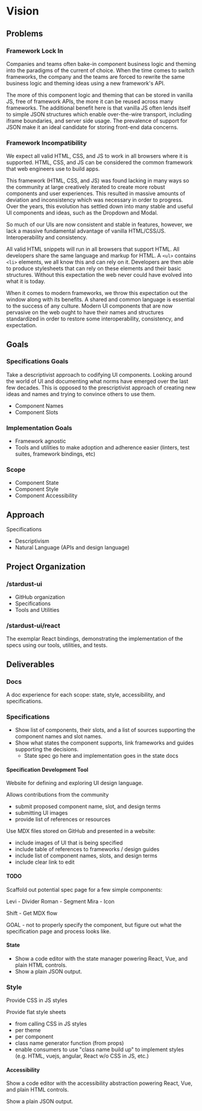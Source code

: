 # Vision

## Problems

### Framework Lock In

Companies and teams often bake-in component business logic and theming into the paradigms of the current of choice.  When the time comes to switch frameworks, the company and the teams are forced to rewrite the same business logic and theming ideas using a new framework's API.

The more of this component logic and theming that can be stored in vanilla JS, free of framework APIs, the more it can be reused across many frameworks.  The additional benefit here is that vanilla JS often lends itself to simple JSON structures which enable over-the-wire transport, including iframe boundaries, and server side usage.  The prevalence of support for JSON make it an ideal candidate for storing front-end data concerns.     

### Framework Incompatibility

We expect all valid HTML, CSS, and JS to work in all browsers where it is supported.  HTML, CSS, and JS can be considered the common framework that web engineers use to build apps.

This framework (HTML, CSS, and JS) was found lacking in many ways so the community at large creatively iterated to create more robust components and user experiences.  This resulted in massive amounts of deviation and inconsistency which was necessary in order to progress.  Over the years, this evolution has settled down into many stable and useful UI components and ideas, such as the Dropdown and Modal.

So much of our UIs are now consistent and stable in features, however, we lack a massive fundamental advantage of vanilla HTML/CSS/JS.  Interoperability and consistency.

All valid HTML snippets will run in all browsers that support HTML.  All developers share the same language and markup for HTML.  A `<ul>` contains `<li>` elements, we all know this and can rely on it.  Developers are then able to produce stylesheets that can rely on these elements and their basic structures.  Without this expectation the web never could have evolved into what it is today.  

When it comes to modern frameworks, we throw this expectation out the window along with its benefits.  A shared and common language is essential to the success of any culture.  Modern UI components that are now pervasive on the web ought to have their names and structures standardized in order to restore some interoperability, consistency, and expectation.

## Goals

### Specifications Goals
Take a descriptivist approach to codifying UI components.  Looking around the world of UI and documenting what norms have emerged over the last few decades.   This is opposed  to the prescriptivist approach of creating new ideas and names and trying to convince others to use them.  
- Component Names
- Component Slots

### Implementation Goals
- Framework agnostic
- Tools and utilities to make adoption and adherence easier (linters, test suites, framework bindings, etc)

### Scope
- Component State
- Component Style
- Component Accessibility

## Approach

Specifications
- Descriptivism
- Natural Language (APIs and design language)

## Project Organization

### /stardust-ui

- GitHub organization
- Specifications
- Tools and Utilities

### /stardust-ui/react

The exemplar React bindings, demonstrating the implementation of the specs using our tools, utilities, and tests.

## Deliverables

### Docs

A doc experience for each scope: state, style, accessibility, and specifications.

### Specifications

- Show list of components, their slots, and a list of sources supporting the component names and slot names.
- Show what states the component supports, link frameworks and guides supporting the decisions.
  - State spec go here and implementation goes in the state docs

#### Specification Development Tool

Website for defining and exploring UI design language.

Allows contributions from the community
- submit proposed component name, slot, and design terms
- submitting UI images
- provide list of references or resources

Use MDX files stored on GitHub and presented in a website:
- include images of UI that is being specified
- include table of references to frameworks / design guides
- include list of component names, slots, and design terms
- include clear link to edit

#### TODO

Scaffold out potential spec page for a few simple components:

Levi - Divider
Roman - Segment
Mira - Icon

Shift - Get MDX flow

GOAL - not to properly specify the component, but figure out what the specification page and process looks like.


#### State
- Show a code editor with the state manager powering React, Vue, and plain HTML controls.
- Show a plain JSON output.

### Style

Provide CSS in JS styles

Provide flat style sheets
  - from calling CSS in JS styles
  - per theme
  - per component
  - class name generator function (from props)
  - enable consumers to use "class name build up" to implement styles (e.g. HTML, vuejs, angular, React w/o CSS in JS, etc.)

#### Accessibility

Show a code editor with the accessibility abstraction powering React, Vue, and plain HTML controls.

Show a plain JSON output.
